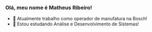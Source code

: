 ### Olá, meu nome é Matheus Ribeiro!

- 🔭 Atualmente trabalho como operador de manufatura na Bosch!
- 🌱 Estou estudando Análise e Desenvolvimento de Sistemas!

